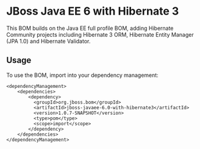 JBoss Java EE 6 with Hibernate 3
================================

This BOM builds on the Java EE full profile BOM, adding Hibernate Community projects including Hibernate 3 ORM, Hibernate
Entity Manager (JPA 1.0) and Hibernate Validator.

Usage
-----

To use the BOM, import into your dependency management:

    <dependencyManagement>
        <dependencies>
            <dependency>
              <groupId>org.jboss.bom</groupId>
              <artifactId>jboss-javaee-6.0-with-hibernate3</artifactId>
              <version>1.0.7-SNAPSHOT</version>
              <type>pom</type>
              <scope>import</scope>
            </dependency>
        </dependencies>
    </dependencyManagement>

